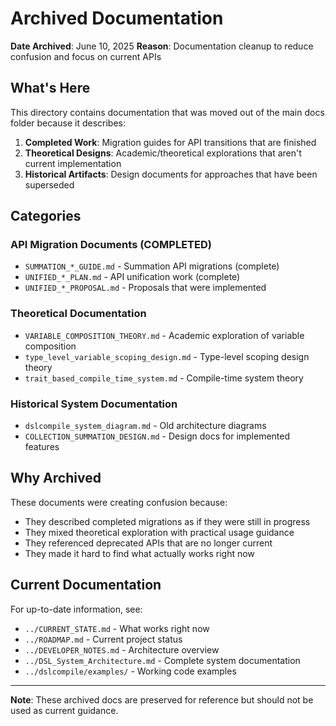 # Archived Documentation

**Date Archived**: June 10, 2025
**Reason**: Documentation cleanup to reduce confusion and focus on current APIs

## What's Here

This directory contains documentation that was moved out of the main docs folder because it describes:

1. **Completed Work**: Migration guides for API transitions that are finished
2. **Theoretical Designs**: Academic/theoretical explorations that aren't current implementation
3. **Historical Artifacts**: Design documents for approaches that have been superseded

## Categories

### API Migration Documents (COMPLETED)
- `SUMMATION_*_GUIDE.md` - Summation API migrations (complete)
- `UNIFIED_*_PLAN.md` - API unification work (complete)
- `UNIFIED_*_PROPOSAL.md` - Proposals that were implemented

### Theoretical Documentation
- `VARIABLE_COMPOSITION_THEORY.md` - Academic exploration of variable composition
- `type_level_variable_scoping_design.md` - Type-level scoping design theory  
- `trait_based_compile_time_system.md` - Compile-time system theory

### Historical System Documentation
- `dslcompile_system_diagram.md` - Old architecture diagrams
- `COLLECTION_SUMMATION_DESIGN.md` - Design docs for implemented features

## Why Archived

These documents were creating confusion because:
- They described completed migrations as if they were still in progress
- They mixed theoretical exploration with practical usage guidance
- They referenced deprecated APIs that are no longer current
- They made it hard to find what actually works right now

## Current Documentation

For up-to-date information, see:
- `../CURRENT_STATE.md` - What works right now
- `../ROADMAP.md` - Current project status
- `../DEVELOPER_NOTES.md` - Architecture overview
- `../DSL_System_Architecture.md` - Complete system documentation
- `../dslcompile/examples/` - Working code examples

---

**Note**: These archived docs are preserved for reference but should not be used as current guidance. 